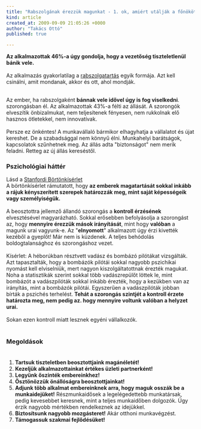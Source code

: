 ```yaml
---
title: "Rabszolgának érezzük magunkat - 1. ok, amiért utálják a főnököt"
kind: article
created_at: 2009-09-09 21:05:26 +0000
author: "Takács Ottó"
published: true

---
```

<p><strong>Az alkalmazottak 46%-a úgy gondolja, hogy a vezetőség tiszteletlenül bánik vele.</strong><br><br>Az alkalmazás gyakorlatilag a <a href="http://www.kislexikon.hu/rabszolgasag.html">rabszolgatartás</a> egyik formája. Azt kell csinálni, amit mondanak, akkor és ott, ahol mondják.<br>&nbsp;</p><p>Az ember, ha rabszolgaként <strong>bánnak vele idővel úgy is fog viselkedni</strong>. szorongásban él. Az alkalmazottak 43%-a félti az állását. A szorongók elveszítik önbizalmukat, nem teljesítenek fényesen, nem rukkolnak elő hasznos ötletekkel, nem innovatívak.<br><br>Persze ez önkéntes! A munkavállaló bármikor elhagyhatja a vállalatot és újat kereshet. De a szabadsággal nem könnyű élni. Munkahelyi barátságok, kapcsolatok szűnhetnek meg. Az állás adta "biztonságot" nem merik feladni. Retteg az új állás kereséstől.</p><h3>Pszichológiai háttér</h3><p>Lásd a <a href="http://www.scribd.com/doc/13715950/Stanfordi-Bortonkiserlet">Stanfordi Börtönkísérlet</a><br>A börtönkísérlet rámutatott, hogy <strong>az emberek magatartását sokkal inkább a rájuk kényszerített szerepek határozzák meg, mint saját képességeik vagy személyiségük.</strong><br><br>A beosztottra jellemző állandó szorongás a <strong>kontroll érzésének</strong> elvesztésével magyarázható. Sokkal erősebben befolyásolja a szorongást az, hogy <strong>mennyire érezzük mások irányítását</strong>, mint hogy <strong>valóban</strong> a magunk urai vagyunk-e. Az "<strong>elnyomott</strong>" alkalmazott úgy érzi kivették kezéből a gyeplőt! Már nem is küzdenek. A teljes behódolás boldogtalansághoz és szorongáshoz vezet.<br><br>Kísérlet: A héborúkban résztvett vadász és bombázó pilótákat vizsgálták. Azt tapasztalták, hogy a bombázók pilótái sokkal nagyobb pszichikai nyomást kell elviselniük, mert nagyon kiszolgáltatottnak érezték magukat. Noha a statisztikák szerint sokkal több vadászrepülőt löttek le, mint bombázót a vadászpilóták sokkal inkább érezték, hogy a kezükben van az irányítás, mint a bombázók pilótái. Egyszerűen a vadászpilóták jobban bírták a pszichés terhelést. <strong>Tehát a szorongás szintjét a kontroll érzete határozta meg, nem pedig az. hogy mennyire voltunk valóban a helyzet urai.</strong><br><br>Sokan ezen kontroll miatt lesznek egyéni vállalkozók.<br>&nbsp;</p><h3>Megoldások<br>&nbsp;</h3><ol><li><strong>Tartsuk tiszteletben beosztottjaink magánéletét!</strong></li><li><strong>Kezeljük alkalmazottainkat értékes üzleti partnerként!</strong></li><li><strong>Legyünk őszinték embereinkhez!</strong></li><li><strong>Ösztönözzük önállóságra beosztottjainkat!</strong></li><li><strong>Adjunk több alkalmat embereinknek arra, hogy maguk osszák be a munkaidejüket!</strong> Részmunkaidősek a legelégedettebb munkatársak, pedig kevesebbet keresnek, mint a teljes munkaidőben dolgozók. Úgy érzik nagyobb mértékben rendelkeznek az idejükkel.<strong><br></strong></li><li><strong>Biztosítsunk nagyobb mozgásteret!</strong>  Akár otthoni munkavégzést.</li><li><strong>Támogassuk szakmai fejlődésüket!</strong></li></ol><p>&nbsp;</p>

<div class='old-comments'></div>